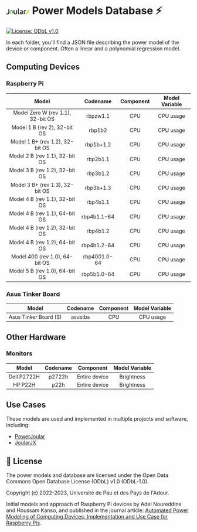 # <a href="https://www.noureddine.org/research/joular/"><img src="https://raw.githubusercontent.com/joular/.github/main/profile/joular.png" alt="Joular Project" width="64" /></a> Power Models Database :zap:

[![License: ODbL v1.0](https://img.shields.io/badge/License-ODbLv1.0-blue)](https://opendatacommons.org/licenses/odbl/1-0/)

In each folder, you'll find a JSON file describing the power model of the device or component. Often a linear and a polynomial regression model.

## Computing Devices

### Raspberry Pi

| Model | Codename | Component | Model Variable |
|:--------------:|:---------------------:|:---------------------:|:---------------------:|
| Model Zero W (rev 1.1), 32-bit OS | rbpzw1.1 | CPU | CPU usage |
| Model 1 B (rev 2), 32-bit OS | rbp1b2 | CPU | CPU usage |
| Model 1 B+ (rev 1.2), 32-bit OS | rbp1b+1.2 | CPU | CPU usage |
| Model 2 B (rev 1.1), 32-bit OS | rbp2b1.1 | CPU | CPU usage |
| Model 3 B (rev 1.2), 32-bit OS | rbp3b1.2 | CPU | CPU usage |
| Model 3 B+ (rev 1.3), 32-bit OS | rbp3b+1.3 | CPU | CPU usage |
| Model 4 B (rev 1.1), 32-bit OS | rbp4b1.1 | CPU | CPU usage |
| Model 4 B (rev 1.1), 64-bit OS | rbp4b1.1-64 | CPU | CPU usage |
| Model 4 B (rev 1.2), 32-bit OS | rbp4b1.2 | CPU | CPU usage |
| Model 4 B (rev 1.2), 64-bit OS | rbp4b1.2-64 | CPU | CPU usage |
| Model 400 (rev 1.0), 64-bit OS | rbp4001.0-64 | CPU | CPU usage |
| Model 5 B (rev 1.0), 64-bit OS | rbp5b1.0-64 | CPU | CPU usage |

### Asus Tinker Board

| Model | Codename | Component | Model Variable |
|:--------------:|:---------------------:|:---------------------:|:---------------------:|
| Asus Tinker Board (S) | asustbs | CPU | CPU usage |

## Other Hardware

### Monitors

| Model | Codename | Component | Model Variable |
|:--------------:|:---------------------:|:---------------------:|:---------------------:|
| Dell P2722H | p2722h | Entire device | Brightness |
| HP P22H | p22h | Entire device | Brightness |

## Use Cases

These models are used and implemented in multiple projects and software, including:
- [PowerJoular](https://github.com/joular/powerjoular)
- [JoularJX](https://github.com/joular/joularjx)

## :newspaper: License

The power models and database are licensed under the Open Data Commons Open Database License (ODbL) v1.0 (ODbL-1.0).

Copyright (c) 2022-2023, Université de Pau et des Pays de l'Adour.

Initial models and approach of Raspberry Pi devices by Adel Noureddine and Houssam Kanso, and published in the journal article: [Automated Power Modeling of Computing Devices: Implementation and Use Case for Raspberry Pis](https://hal.science/hal-03912723v1).